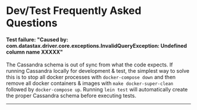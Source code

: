 # Dev/Test Frequently Asked Questions

#### Test failure: "Caused by: com.datastax.driver.core.exceptions.InvalidQueryException: Undefined column name XXXXX"
The Cassandra schema is out of sync from what the code expects.  If running
Cassandra locally for development & test, the simplest way to solve this
is to stop all docker processes with `docker-compose down` and then remove
all docker containers & images with `make docker-super-clean` followed by `docker-compose up`.  Running
`lein test` will automatically create the proper Cassandra schema before executing tests.

---
